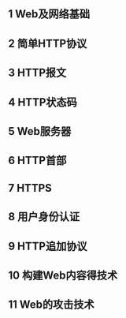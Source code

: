 ## 1 Web及网络基础

## 2 简单HTTP协议

## 3 HTTP报文

## 4 HTTP状态码

## 5 Web服务器

## 6 HTTP首部

## 7 HTTPS

## 8 用户身份认证

## 9 HTTP追加协议

## 10 构建Web内容得技术

## 11 Web的攻击技术
